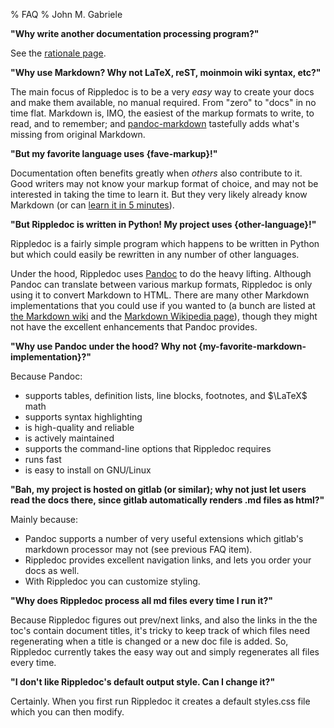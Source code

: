 % FAQ
% John M. Gabriele

**"Why write another documentation processing program?"**

See the [rationale page](rationale.html).



**"Why use Markdown? Why not LaTeX, reST, moinmoin wiki syntax, etc?"**

The main focus of Rippledoc is to be a very *easy* way to create your
docs and make them available, no manual required. From "zero" to
"docs" in no time flat. Markdown is, IMO, the easiest of the markup
formats to write, to read, and to remember; and
[pandoc-markdown](http://pandoc.org/MANUAL.html#pandocs-markdown)
tastefully adds what's missing from original Markdown.



**"But my favorite language uses {fave-markup}!"**

Documentation often benefits greatly when *others* also contribute to
it. Good writers may not know your markup format of choice, and may
not be interested in taking the time to learn it. But they very likely
already know Markdown (or can [learn it in 5
minutes](quick-markdown-example.html)).



**"But Rippledoc is written in Python! My project uses {other-language}!"**

Rippledoc is a fairly simple program which happens to be written in
Python but which could easily be rewritten in any number of other
languages.

Under the hood, Rippledoc uses [Pandoc](http://johnmacfarlane.net/pandoc/)
to do the heavy lifting. Although Pandoc can translate between various
markup formats, Rippledoc is only using it to convert Markdown to
HTML. There are many other Markdown implementations that you could use
if you wanted to (a bunch are listed at [the Markdown
wiki](http://xbeta.org/wiki/show/Markdown) and the [Markdown Wikipedia
page](http://en.wikipedia.org/wiki/Markdown)), though they might not
have the excellent enhancements that Pandoc provides.



**"Why use Pandoc under the hood? Why not {my-favorite-markdown-implementation}?"**

Because Pandoc:

  * supports tables, definition lists, line blocks, footnotes, and $\LaTeX$ math
  * supports syntax highlighting
  * is high-quality and reliable
  * is actively maintained
  * supports the command-line options that Rippledoc requires
  * runs fast
  * is easy to install on GNU/Linux


**"Bah, my project is hosted on gitlab (or similar); why not just let
users read the docs there, since gitlab automatically renders .md
files as html?"**

Mainly because:

  * Pandoc supports a number of very useful extensions which gitlab's
    markdown processor may not (see previous FAQ item).
  * Rippledoc provides excellent navigation links, and lets you order
    your docs as well.
  * With Rippledoc you can customize styling.


**"Why does Rippledoc process all md files every time I run it?"**

Because Rippledoc figures out prev/next links, and also the links in
the the toc's contain document titles, it's tricky to keep track of
which files need regenerating when a title is changed or a new doc
file is added. So, Rippledoc currently takes the easy way out and
simply regenerates all files every time.


**"I don't like Rippledoc's default output style. Can I change it?"**

Certainly. When you first run Rippledoc it creates a default
styles.css file which you can then modify.
